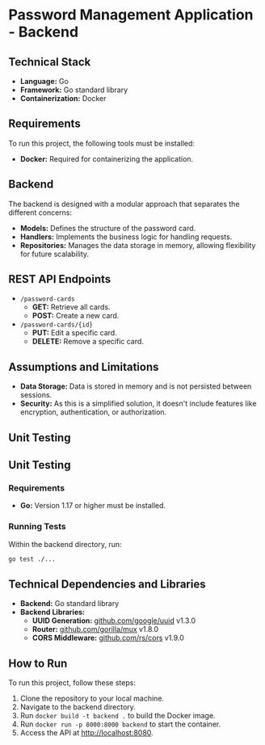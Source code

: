 # Password Management Application - Backend

## Technical Stack

- **Language:** Go
- **Framework:** Go standard library
- **Containerization:** Docker

## Requirements

To run this project, the following tools must be installed:

- **Docker:** Required for containerizing the application.

## Backend

The backend is designed with a modular approach that separates the different concerns:

- **Models:** Defines the structure of the password card.
- **Handlers:** Implements the business logic for handling requests.
- **Repositories:** Manages the data storage in memory, allowing flexibility for future scalability.

## REST API Endpoints

- `/password-cards`
  - **GET:** Retrieve all cards.
  - **POST:** Create a new card.
- `/password-cards/{id}`
  - **PUT:** Edit a specific card.
  - **DELETE:** Remove a specific card.

## Assumptions and Limitations

- **Data Storage:** Data is stored in memory and is not persisted between sessions.
- **Security:** As this is a simplified solution, it doesn't include features like encryption, authentication, or authorization.

## Unit Testing

## Unit Testing

### Requirements

- **Go:** Version 1.17 or higher must be installed.

### Running Tests

Within the backend directory, run:

```bash
go test ./...
```

## Technical Dependencies and Libraries

- **Backend:** Go standard library
- **Backend Libraries:**
  - **UUID Generation:** [github.com/google/uuid](https://pkg.go.dev/github.com/google/uuid) v1.3.0
  - **Router:** [github.com/gorilla/mux](https://pkg.go.dev/github.com/gorilla/mux) v1.8.0
  - **CORS Middleware:** [github.com/rs/cors](https://pkg.go.dev/github.com/rs/cors) v1.9.0

## How to Run

To run this project, follow these steps:

1. Clone the repository to your local machine.
2. Navigate to the backend directory.
3. Run `docker build -t backend .` to build the Docker image.
4. Run `docker run -p 8000:8000 backend` to start the container.
5. Access the API at [http://localhost:8080](http://localhost:8000).
